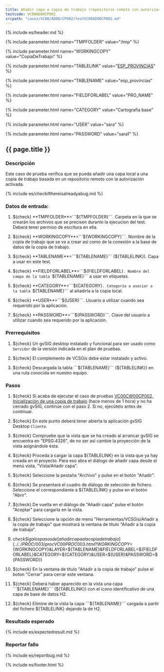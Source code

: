 ```yaml
---
title: Añadir capa a copia de trabajo (repositorio remoto con autorización)
testcode: VC00AD00CP002
srcpath: "casos/VC00/AD00/CP002/testVC00AD00CP002.md"
---
```


{% include es/header.md %}

{% include parameter.html name="TMPFOLDER" value="/tmp" %}

{% include parameter.html name="WORKINGCOPY" value="CopiaDeTrabajo" %}

{% include parameter.html name="TABLELINK" value="<a href='../../data/esp_provincias.csv'>ESP_PROVINCIAS</a>" %}

{% include parameter.html name="TABLENAME" value="esp_provincias" %}

{% include parameter.html name="FIELDFORLABEL" value="PRO_NAME" %}

{% include parameter.html name="CATEGORY" value="Cartografia base" %}

{% include parameter.html name="USER" value="sara" %}

{% include parameter.html name="PASSWORD" value="sara1" %}

## {{ page.title }}

### Descripción

Este caso de prueba verifica que se pueda añadir una capa local a una copia de trabajo
basada en un repositorio remoto con la autorización activada.

{% include es/checkifthereisalreadyabug.md %}

### Datos de entrada:

1. ${check} **TMPFOLDER**=```${TMPFOLDER}```. Carpeta en la que se crearán los archivos que se precisen 
   durante la ejecucion del test. Deberá tener permiso de escritura en ella.

1. ${check} **WORKINGCOPY**=```${WORKINGCOPY}```. Nombre de la copia de trabajo que se va a crear así como 
   de la conexión a la base de datos de la copia de trabajo. 

1. ${check} **TABLENAME**=```${TABLENAME}``` (${TABLELINK}). Capa a usar en este test. 

1. ${check} **FIELDFORLABEL**=```${FIELDFORLABEL}```. Nombre del campo de la tabla ```${TABLENAME}```
   a usar en etiquetas. 

1. ${check} **CATEGORY**=```${CATEGORY}```. Categoría a asociar a la tabla ```${TABLENAME}``` al añadirla
   a la copia local.

1. ${check} **USER**=```${USER}```. Usuario a utilizar cuando sea requerido por la aplicación.

1. ${check} **PASSWORD**=```${PASSWORD}```. Clave del usuario a utilizar cuando sea requerido por la aplicación.

### Prerrequisitos

1. ${check} Un gvSIG desktop instalado y funcional para ser usado como ```Servidor``` de la versión indicada
   en el plan de pruebas.

2. ${check} El complemento de VCSGis debe estar instalado y activo.

3. ${check} Descargada la tabla ```${TABLENAME}``` (${TABLELINK}) en 
   una ruta conocida en nuestro equipo.

### Pasos

1. ${check} Si acaba de ejecutar el caso de pruebas 
   [VC00CW00CP002, Inicialización de una copia de trabajo](../../CW00/CP002/testVC00CW00CP002.md)
   (hace menos de 1 hora) y no ha cerrado gvSIG, continúe con el paso 2. 
   Si no, ejecútelo antes de continuar.

2. ${check} En este punto deberá tener abierta la aplicación gvSIG Desktop ```Cliente```.

3. ${check} Compruebe que la vista que se ha creado al arrancar gvSIG se encuentra 
   en "EPSG:4326", de no ser así cambie la proyección de la vista asignándole ésta.

4. ${check} Proceda a cargar la capa ${TABLELINK} en la vista que ya hay creada 
   en el proyecto. Para eso abra el diálogo de añadir capa desde el menú vista, "Vista/Añadir capa".

5. ${check} Seleccione la pestaña "Archivo" y pulse en el botón "Añadir".

6. ${check} Se presentará el cuadro de diálogo de selección de fichero. 
   Seleccione el correspondiente a ${TABLELINK} 
   y pulse en el botón "Abrir".

7. ${check} De vuelta en el diálogo de "Añadir capa" pulse el botón "Aceptar" 
   para cargarla en la vista.

8. ${check} Seleccione la opción de menú "Herramientas/VCSGis/Añadir a la copia de trabajo" 
   que mostrará la ventana de título "Añadir a la copia de trabajo".

9. ${check} Siga los pasos de [añadir capa a la copia de trabajo](../../PROC/003/procVC00PROC003.html?WORKINGCOPY=${WORKINGCOPY}&LAYER=${TABLENAME}&FIELDFORLABEL=${FIELDFORLABEL}&CATEGORY=${CATEGORY}&USER=${USER}&PASSWORD=${PASSWORD}) 

9. ${check} En la ventana de título "Añadir a la copia de trabajo" pulse el boton "Cerrar" para cerrar este ventana.

11. ${check} Deberá haber aparecido en la vista una capa 
    ```${TABLENAME}``` (${TABLELINK})
    con el icono identificativo de una capa de base de datos H2.

11. ${check} Elimine de la vista la capa ```${TABLENAME}``` cargada 
    a partir del fichero ${TABLELINK} dejando la de H2.

### Resultado esperado

{% include es/expectedresult.md %}

### Reportar fallo

{% include es/reportbug.md %}

{% include es/footer.html %}
